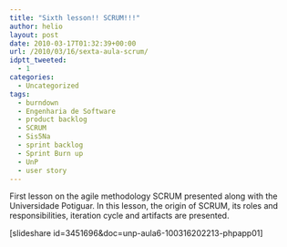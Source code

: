 ```yaml
---
title: "Sixth lesson!! SCRUM!!!"
author: helio
layout: post
date: 2010-03-17T01:32:39+00:00
url: /2010/03/16/sexta-aula-scrum/
idptt_tweeted:
  - 1
categories:
  - Uncategorized
tags:
  - burndown
  - Engenharia de Software
  - product backlog
  - SCRUM
  - Sis5Na
  - sprint backlog
  - Sprint Burn up
  - UnP
  - user story
---
```


First lesson on the agile methodology SCRUM presented along with the Universidade Potiguar. In this lesson, the origin of SCRUM, its roles and responsibilities, iteration cycle and artifacts are presented.

[slideshare id=3451696&doc=unp-aula6-100316202213-phpapp01]

